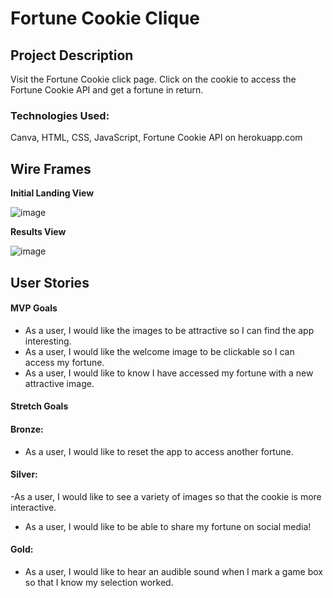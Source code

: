 # Fortune Cookie Clique

## Project Description 

Visit the Fortune Cookie click page. Click on the cookie to access the Fortune Cookie API and get a fortune in return.

### Technologies Used:
Canva, HTML, CSS, JavaScript, Fortune Cookie API on herokuapp.com


## Wire Frames

**Initial Landing View**

![image](https://64.media.tumblr.com/7407dec05f17dd1ca5fd7f3e3cf04c8e/3c0d2303f0e74362-d7/s1280x1920/7aef52d88c467c82780fabd960afad4116ed9448.png)

**Results View**

![image](https://64.media.tumblr.com/75f2ce017804781fa93097ceee54f457/9d323879c90f2a77-4f/s1280x1920/5359b005a46946eee7e45d3027edfaa0869f5079.png)

## User Stories

#### MVP Goals

- As a user, I would like the images to be attractive so I can find the app interesting.
- As a user, I would like the welcome image to be clickable so I can access my fortune.
- As a user, I would like to know I have accessed my fortune with a new attractive image.

#### Stretch Goals

#### Bronze:
- As a user, I would like to reset the app to access another fortune.

#### Silver:
-As a user, I would like to see a variety of images so that the cookie is more interactive.
- As a user, I would like to be able to share my fortune on social media!

#### Gold:
- As a user, I would like to hear an audible sound when I mark a game box so that I know my selection worked.

